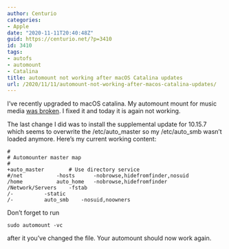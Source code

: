 ```yaml
---
author: Centurio
categories:
- Apple
date: "2020-11-11T20:40:48Z"
guid: https://centurio.net/?p=3410
id: 3410
tags:
- autofs
- automount
- Catalina
title: automount not working after macOS Catalina updates
url: /2020/11/11/automount-not-working-after-macos-catalina-updates/
---
```

I&#8217;ve recently upgraded to macOS catalina. My automount mount for music media <a href="https://centurio.net/2020/10/26/fix-broken-automount-mounts-on-macos-catalina/" data-type="URL" data-id="https://centurio.net/2020/10/26/fix-broken-automount-mounts-on-macos-catalina/">was broken</a>. I fixed it and today it is again not working.

The last change I did was to install the supplemental update for 10.15.7 which seems to overwrite the /etc/auto\_master so my /etc/auto\_smb wasn&#8217;t loaded anymore. Here&#8217;s my current working content:

<pre class="wp-block-code"><code>#
# Automounter master map
#
+auto_master		# Use directory service
#/net			-hosts		-nobrowse,hidefromfinder,nosuid
/home			auto_home	-nobrowse,hidefromfinder
/Network/Servers	-fstab
/-			-static
/-			auto_smb	-nosuid,noowners</code></pre>

Don&#8217;t forget to run

<pre class="wp-block-code"><code>sudo automount -vc</code></pre>

after it you&#8217;ve changed the file. Your automount should now work again.